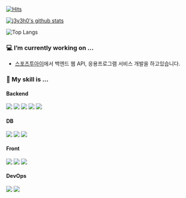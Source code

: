  
<div align=left>

 [![Hits](https://hits.seeyoufarm.com/api/count/incr/badge.svg?url=https%3A%2F%2Fgithub.com%2Fj3y3h0&count_bg=%23000000&title_bg=%23555555&icon=&icon_color=%23E7E7E7&title=hits&edge_flat=false)](https://hits.seeyoufarm.com)

 [![j3y3h0's github stats](https://github-readme-stats.vercel.app/api?username=j3y3h0&theme=default&show_icons=true)](https://github.com/anuraghazra/github-readme-stats)
 
 ![Top Langs](https://github-readme-stats.vercel.app/api/top-langs/?username=j3y3h0&layout=compact&hide=HTML,CSS,SCSS,PUG)
 
</div>  

### 💻 I’m currently working on ...
   
 - <a href="https://www.sports2i.com/default.aspx" target="_blank">스포츠투아이</a>에서 백엔드 웹 API, 응용프로그램 서비스 개발을 하고있습니다.  
  
### 🔧 My skill is ...

#### Backend
<div>
  <img src="https://img.shields.io/badge/C%23-239120?style=flat&logo=C%20Sharp&logoColor=white" />
  <img src="https://img.shields.io/badge/ASP.NET%20CORE-5C2D91?style=flat&logo=.NET&logoColor=white" />
  <img src="https://img.shields.io/badge/Node.js-339933?style=flat&logo=Node.js&logoColor=white" />
  <img src="https://img.shields.io/badge/Python-3776AB?style=flat&logo=Python&logoColor=white" />
  <img src="https://img.shields.io/badge/Java-007396?style=flat&logo=CoffeeScript&logoColor=white" />
</div>

#### DB
 <div>
  <img src="https://img.shields.io/badge/MS--SQL-CC2927?style=flat&logo=Microsoft%20SQL%20Server&logoColor=white" />
  <img src="https://img.shields.io/badge/-MySQL-4479A1?style=flat&logo=MySQL&logoColor=white" />
  <img src="https://img.shields.io/badge/-MariaDB-003545?style=flat&logo=MariaDB&logoColor=white" />
 </div>
 
#### Front
 <div>
  <img src="https://img.shields.io/badge/JavaScript-F7DF1E?style=flat&logo=JavaScript&logoColor=black" />
  <img src="https://img.shields.io/badge/TypeScript-3178C6?style=flat&logo=TypeScript&logoColor=white" />
  <img src="https://img.shields.io/badge/React-61DAFB?style=flat&logo=React&logoColor=white" />
 </div>
 
#### DevOps
 <div>
  <img src="https://img.shields.io/badge/AWS-232F3E?style=flat&logo=Amazon%20AWS&logoColor=white" />
  <img src="https://img.shields.io/badge/NCP-brightgreen?style=flat&logo=Naver&logoColor=white" />
 </div>


<!--
**j3y3h0/j3y3h0** is a ✨ _special_ ✨ repository because its `README.md` (this file) appears on your GitHub profile.

Here are some ideas to get you started:

<img src="" />
### 📌 I’m currently learning ...
- Typescript
- Python
- AWS, NCP

- 🔭 I’m currently working on ...
- 🌱 I’m currently learning ...
- 👯 I’m looking to collaborate on ...
- 🤔 I’m looking for help with ...
- 💬 Ask me about ...
- 📫 How to reach me: ...
- 😄 Pronouns: ...
- ⚡ Fun fact: ...
 - [스포츠투아이](https://www.sports2i.com/default.aspx) & [비글즈](http://bigglz.com) 에서 웹 개발, API 개발 및 유지보수를 하고있습니다.  
-->
